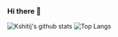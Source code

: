 ### Hi there 👋

<!--
**KshitijDarekar/KshitijDarekar** is a ✨ _special_ ✨ repository because its `README.md` (this file) appears on your GitHub profile.

Here are some ideas to get you started:

- 🔭 I’m currently working on ...
- 🌱 I’m currently learning ...
- 👯 I’m looking to collaborate on ...
- 🤔 I’m looking for help with ...
- 💬 Ask me about ...
- 📫 How to reach me: ...
- 😄 Pronouns: ...
- ⚡ Fun fact: ...


-->
![Kshitij's github stats](https://github-readme-stats.vercel.app/api?username=KshitijDarekar&theme=radical)
![Top Langs](https://github-readme-stats.vercel.app/api/top-langs/?username=KshitijDarekar&layout=compact&theme=radical)


